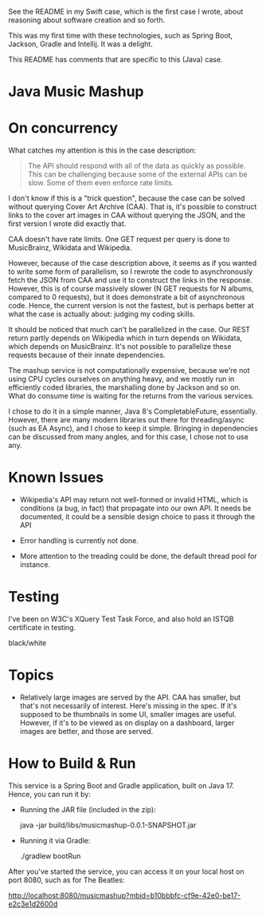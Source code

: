 
See the README in my Swift case, which is the first case I wrote, about reasoning about software creation and so forth.

This was my first time with these technologies, such as Spring Boot, Jackson, Gradle and Intellij. It was a delight.

This README has comments that are specific to this (Java) case.

# Java Music Mashup

# On concurrency

What catches my attention is this in the case description:

> The API should respond with all of the data as quickly as possible. This can be challenging because some of the external APIs can be slow. Some of them even enforce rate limits.

I don't know if this is a "trick question", because the case can be solved without querying Cover Art Archive (CAA). That is, it's possible to construct links to the cover art images in CAA without querying the JSON, and the first version I wrote did exactly that.

CAA doesn't have rate limits. One GET request per query is done to MusicBrainz, Wikidata and Wikipedia. 

However, because of the case description above, it seems as if you wanted to write some form of parallelism, so I rewrote the code to asynchronously fetch the JSON from CAA and use it to construct the links in the response. However, this is of course massively slower (N GET requests for N albums, compared to 0 requests), but it does demonstrate a bit of asynchronous code. Hence, the current version is not the fastest, but is perhaps better at what the case is actually about: judging my coding skills.

It should be noticed that much can't be parallelized in the case. Our REST return partly depends on Wikipedia which in turn depends on Wikidata, which depends on MusicBrainz. It's not possible to parallelize these requests because of their innate dependencies.

The mashup service is not computationally expensive, because we're not using CPU cycles ourselves on anything heavy, and we mostly run in efficiently coded libraries, the marshalling done by Jackson and so on. What do consume *time* is waiting for the returns from the various services.

I chose to do it in a simple manner, Java 8's CompletableFuture, essentially. However, there are many modern libraries out there for threading/async (such as EA Async), and I chose to keep it simple. Bringing in dependencies can be discussed from many angles, and for this case, I chose not to use any. 

# Known Issues

* Wikipedia's API may return not well-formed or invalid HTML, which is conditions (a bug, in fact) that propagate into our own API. It needs be documented, it could be a sensible design choice to pass it through the API

* Error handling is currently not done.

* More attention to the treading could be done, the default thread pool for instance.

# Testing

I've been on W3C's XQuery Test Task Force, and also hold an ISTQB certificate in testing.

black/white

# Topics

* Relatively large images are served by the API. CAA has smaller, but that's not necessarily of interest. Here's missing in the spec. If it's supposed to be thumbnails in some UI, smaller images are useful. However, if it's to be viewed as on display on a dashboard, larger images are better, and those are served.

# How to Build & Run

This service is a Spring Boot and Gradle application, built on Java 17. Hence, you can run it by:

* Running the JAR file (included in the zip):

    java -jar build/libs/musicmashup-0.0.1-SNAPSHOT.jar

* Running it via Gradle:

    ./gradlew bootRun

After you've started the service, you can access it on your local host on port 8080, such as for The Beatles:

<http://localhost:8080/musicmashup?mbid=b10bbbfc-cf9e-42e0-be17-e2c3e1d2600d>

